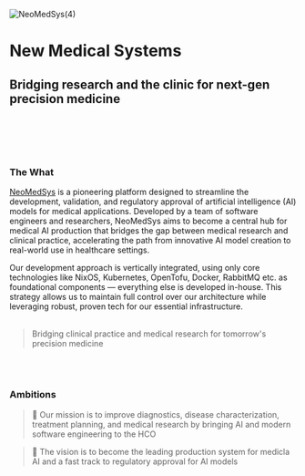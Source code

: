 ![NeoMedSys(4)](https://github.com/NeoMedSys/.github/assets/29639563/b714297f-a135-43c9-bba1-656d411e83eb)

# New Medical Systems #
## Bridging research and the clinic for next-gen precision medicine ##


<br clear="left"/>

<br>

<img src="https://img.shields.io/badge/release-v0.1.0--alpha-blue" height="15" /> <img src="https://user-images.githubusercontent.com/29639563/182672649-9a412cbb-ddd7-43b6-b938-1a6dd720b5cc.png" height="15" />
<img src="https://user-images.githubusercontent.com/29639563/182673031-c6054528-612b-441b-be52-bbb85096f66e.png" height="15" />
<img src="https://user-images.githubusercontent.com/29639563/182672919-fa9c61e5-c9ec-412b-bd59-65dbd67673c9.png" height="15" />
<img src="https://user-images.githubusercontent.com/29639563/182672526-3b60618c-ab81-4887-84e7-0a7329058782.png" height="15" />
<br>

### The What
[NeoMedSys](https://neomedsys.io/) is a pioneering platform designed to streamline the development, validation, and regulatory approval of artificial intelligence (AI) models for medical applications. Developed by a team of software engineers and researchers, NeoMedSys aims to become a central hub for medical AI production that bridges the gap between medical research and clinical practice, accelerating the path from innovative AI model creation to real-world use in healthcare settings.

Our development approach is vertically integrated, using only core technologies like NixOS, Kubernetes, OpenTofu, Docker, RabbitMQ etc. as foundational components — everything else is developed in-house. This strategy allows us to maintain full control over our architecture while leveraging robust, proven tech for our essential infrastructure.
<br>
<br>
 
 > Bridging clinical practice and medical research for tomorrow's precision medicine

<br/>

<br>

### Ambitions

> 🚀 Our mission is to improve diagnostics, disease characterization, treatment planning, and medical research by bringing AI and modern software engineering to the HCO

> 👀 The vision is to become the leading production system for medicla AI and a fast track to regulatory approval for AI models

<br>



